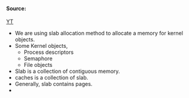#### Source:
[YT](https://www.youtube.com/watch?v=rsp0rBP61As&list=PLXj4XH7LcRfDrdQuJTHIPmKMpa7eYVaPm&index=74)

* We are using slab allocation method to allocate a memory for kernel objects.
* Some Kernel objects,
	* Process descriptors
	* Semaphore
	* File objects
* Slab is a collection of contiguous memory.
* caches is a collection of slab.
* Generally, slab contains pages.
* 
